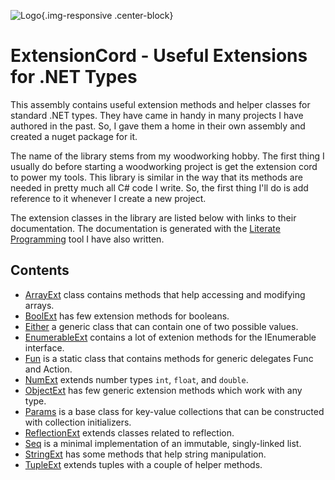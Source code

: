 ﻿---
ProjectName: ExtensionCord
GitHub: https://github.com/johtela/ExtensionCord
Download: https://github.com/johtela/ExtensionCord/releases
Footer: "Copyright © 2018 Tommi Johtela"
ShowDescriptionsInToc: true
MarkdownStyle: plain
SyntaxHighlight: coding-horror
UseDiagrams: true
DiagramStyle: mermaid
UseMath: true
---
![Logo](images/extension-cord.svg){.img-responsive .center-block}
# ExtensionCord - Useful Extensions for .NET Types

This assembly contains useful extension methods and helper classes for standard .NET types. They have 
came in handy in many projects I have authored in the past. So, I gave them a home in their own assembly 
and created a nuget package for it.

The name of the library stems from my woodworking hobby. The first thing I usually do before 
starting a woodworking project is get the extension cord to power my tools. This library is 
similar in the way that its methods are needed in pretty much all C# code I write. So, the first 
thing I'll do is add reference to it whenever I create a new project.

The extension classes in the library are listed below with links to their documentation. The documentation 
is generated with the [Literate Programming](https://johtela.github.io/LiterateProgramming) tool I have 
also written.

## Contents

* [ArrayExt](src/ArrayExt.html) class contains methods that help accessing and modifying arrays.
* [BoolExt](src/ArrayExt.html) has few extension methods for booleans.
* [Either](src/Either.html) a generic class that can contain one of two possible values. 
* [EnumerableExt](src/EnumerableExt.html) contains a lot of extenion methods for the IEnumerable 
  interface.
* [Fun](src/Fun.html) is a static class that contains methods for generic delegates Func and Action.
* [NumExt](src/NumExt.html) extends number types `int`, `float`, and `double`.
* [ObjectExt](src/ObjectExt.html) has few generic extension methods which work with any type.
* [Params](src/Params.html) is a base class for key-value collections that can be constructed
  with collection initializers.
* [ReflectionExt](src/ReflectionExt.html) extends classes related to reflection.
* [Seq](src/Seq.html) is a minimal implementation of an immutable, singly-linked list.
* [StringExt](src/StringExt.html) has some methods that help string manipulation.
* [TupleExt](src/TupleExt.html) extends tuples with a couple of helper methods.